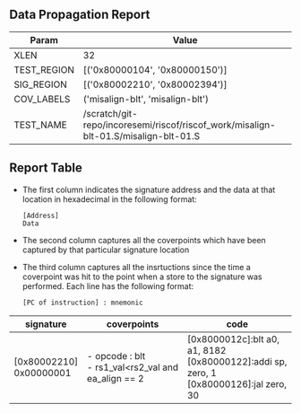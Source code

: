 
## Data Propagation Report

| Param       | Value    |
|-------------|----------|
| XLEN        | 32      |
| TEST_REGION | [('0x80000104', '0x80000150')]      |
| SIG_REGION  | [('0x80002210', '0x80002394')]      |
| COV_LABELS  | ('misalign-blt', 'misalign-blt')      |
| TEST_NAME   | /scratch/git-repo/incoresemi/riscof/riscof_work/misalign-blt-01.S/misalign-blt-01.S    |

## Report Table

- The first column indicates the signature address and the data at that location in hexadecimal in the following format: 
  ```
  [Address]
  Data
  ```

- The second column captures all the coverpoints which have been captured by that particular signature location

- The third column captures all the insrtuctions since the time a coverpoint was
  hit to the point when a store to the signature was performed. Each line has
  the following format:
  ```
  [PC of instruction] : mnemonic
  ```

|        signature         |                        coverpoints                         |                                               code                                               |
|--------------------------|------------------------------------------------------------|--------------------------------------------------------------------------------------------------|
|[0x80002210]<br>0x00000001|- opcode : blt<br> -  rs1_val<rs2_val and ea_align == 2<br> |[0x8000012c]:blt a0, a1, 8182<br> [0x80000122]:addi sp, zero, 1<br> [0x80000126]:jal zero, 30<br> |
